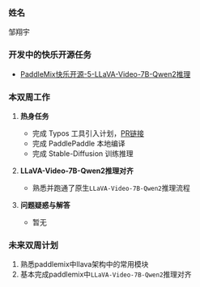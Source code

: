 ### 姓名

邹翔宇

### 开发中的快乐开源任务

- [PaddleMix快乐开源-5-LLaVA-Video-7B-Qwen2推理](https://github.com/PaddlePaddle/PaddleMIX/issues/787)

### 本双周工作

1. **热身任务**

    - 完成 Typos 工具引入计划，[PR链接](https://github.com/PaddlePaddle/Paddle/pull/69505)
    - 完成 PaddlePaddle 本地编译
    - 完成 Stable-Diffusion 训练推理

2. **LLaVA-Video-7B-Qwen2推理对齐**

    - 熟悉并跑通了原生`LLaVA-Video-7B-Qwen2`推理流程

3. **问题疑惑与解答**

    - 暂无

### 未来双周计划

1. 熟悉paddlemix中llava架构中的常用模块
2. 基本完成paddlemix中`LLaVA-Video-7B-Qwen2`推理对齐
